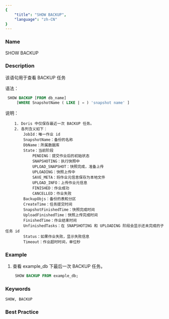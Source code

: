 ```yaml
---
{
    "title": "SHOW BACKUP",
    "language": "zh-CN"
}
---
```


<!--
Licensed to the Apache Software Foundation (ASF) under one
or more contributor license agreements.  See the NOTICE file
distributed with this work for additional information
regarding copyright ownership.  The ASF licenses this file
to you under the Apache License, Version 2.0 (the
"License"); you may not use this file except in compliance
with the License.  You may obtain a copy of the License at

  http://www.apache.org/licenses/LICENSE-2.0

Unless required by applicable law or agreed to in writing,
software distributed under the License is distributed on an
"AS IS" BASIS, WITHOUT WARRANTIES OR CONDITIONS OF ANY
KIND, either express or implied.  See the License for the
specific language governing permissions and limitations
under the License.
-->



### Name

SHOW BACKUP

### Description

该语句用于查看 BACKUP 任务

语法：

```sql
 SHOW BACKUP [FROM db_name]
     [WHERE SnapshotName ( LIKE | = ) 'snapshot name' ]
```

说明：

        1. Doris 中仅保存最近一次 BACKUP 任务。
        2. 各列含义如下：
            JobId：唯一作业 id
            SnapshotName：备份的名称
            DbName：所属数据库
            State：当前阶段
                PENDING：提交作业后的初始状态
                SNAPSHOTING：执行快照中
                UPLOAD_SNAPSHOT：快照完成，准备上传
                UPLOADING：快照上传中
                SAVE_META：将作业元信息保存为本地文件
                UPLOAD_INFO：上传作业元信息
                FINISHED：作业成功
                CANCELLED：作业失败
            BackupObjs：备份的表和分区
            CreateTime：任务提交时间
            SnapshotFinishedTime：快照完成时间
            UploadFinishedTime：快照上传完成时间
            FinishedTime：作业结束时间
            UnfinishedTasks：在 SNAPSHOTING 和 UPLOADING 阶段会显示还未完成的子任务 id
            Status：如果作业失败，显示失败信息
            Timeout：作业超时时间，单位秒

### Example

1. 查看 example_db 下最后一次 BACKUP 任务。
   
    ```sql
     SHOW BACKUP FROM example_db;
    ```

### Keywords

    SHOW, BACKUP

### Best Practice


